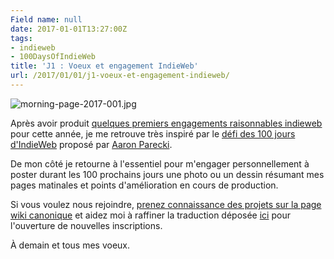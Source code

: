 ```yaml
---
Field name: null
date: 2017-01-01T13:27:00Z
tags:
- indieweb
- 100DaysOfIndieWeb
title: 'J1 : Voeux et engagement IndieWeb'
url: /2017/01/01/j1-voeux-et-engagement-indieweb/
---
```


![morning-page-2017-001.jpg](/img/morning-page-2017-001.jpg)
 
Après avoir produit [quelques premiers engagements raisonnables indieweb](https://indieweb.org/2017-01-01-commitments#Christophe_Ducamp) pour cette année, je me retrouve très inspiré par le [défi des 100 jours d'IndieWeb](https://aaronparecki.com/tag/100daysofindieweb) proposé par <span class="h-card">[Aaron Parecki](https://aaronparecki.com/tag/100daysofindieweb)</span>. 

De mon côté je retourne à l'essentiel pour m'engager personnellement à poster durant les 100 prochains jours une photo ou un dessin résumant mes pages matinales et points d'amélioration en cours de production. 

Si vous voulez nous rejoindre, [prenez connaissance des projets sur la page wiki canonique](https://indieweb.org/100DaysOfIndieWeb) et aidez moi à raffiner la traduction déposée [ici](https://indieweb.org/100DaysOfIndieWeb-fr) pour l'ouverture de nouvelles inscriptions.

À demain et tous mes voeux.
